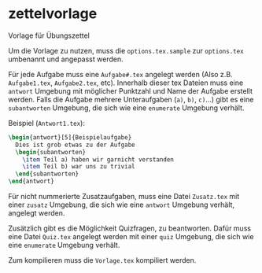 zettelvorlage
=============

Vorlage für Übungszettel

Um die Vorlage zu nutzen, muss die `options.tex.sample` zur `options.tex` umbenannt und angepasst werden.

Für jede Aufgabe muss eine `Aufgabe#.tex` angelegt werden (Also z.B. `Aufgabe1.tex`, `Aufgabe2.tex`, etc). 
Innerhalb dieser tex Dateien muss eine `antwort` Umgebung mit möglicher Punktzahl und Name der Aufgabe erstellt werden.
Falls die Aufgabe mehrere Unteraufgaben (`a)`, `b)`, `c)`...) gibt es eine `subantworten` Umgebung, die sich wie eine `enumerate`
Umgebung verhält.

Beispiel (`Antwort1.tex`):

```latex
\begin{antwort}[5]{Beispielaufgabe}
  Dies ist grob etwas zu der Aufgabe
  \begin{subantworten}
    \item Teil a) haben wir garnicht verstanden
    \item Teil b) war uns zu trivial
  \end{subantworten}
\end{antwort}
```

Für nicht nummerierte Zusatzaufgaben, muss eine Datei `Zusatz.tex` mit einer `zusatz` Umgebung, die sich wie eine 
`antwort` Umgebung verhält, angelegt werden.

Zusätzlich gibt es die Möglichkeit Quizfragen, zu beantworten. Dafür muss eine Datei `Quiz.tex` angelegt werden mit 
einer `quiz` Umgebung, die sich wie eine `enumerate` Umgebung verhält.

Zum kompilieren muss die `Vorlage.tex` kompiliert werden.
